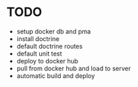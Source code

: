 # TODO
* setup docker db and pma
* install doctrine
* default doctrine routes
* default unit test
* deploy to docker hub
* pull from docker hub and load to server
* automatic build and deploy